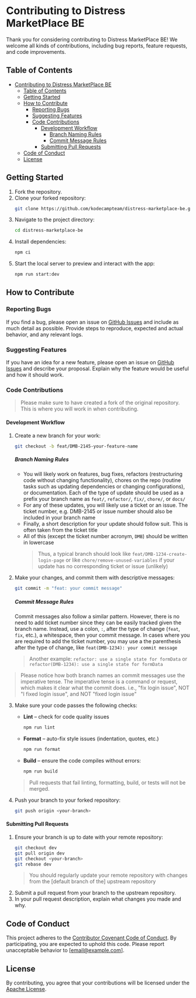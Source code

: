 # Contributing to Distress MarketPlace BE

Thank you for considering contributing to Distress MarketPlace BE! We welcome all kinds of contributions, including bug reports, feature requests, and code improvements.

## Table of Contents

- [Contributing to Distress MarketPlace BE](#contributing-to-distress-marketplace-be)
  - [Table of Contents](#table-of-contents)
  - [Getting Started](#getting-started)
  - [How to Contribute](#how-to-contribute)
    - [Reporting Bugs](#reporting-bugs)
    - [Suggesting Features](#suggesting-features)
    - [Code Contributions](#code-contributions)
      - [Development Workflow](#development-workflow)
        - [Branch Naming Rules](#branch-naming-rules)
        - [Commit Message Rules](#commit-message-rules)
      - [Submitting Pull Requests](#submitting-pull-requests)
  - [Code of Conduct](#code-of-conduct)
  - [License](#license)

## Getting Started

1. Fork the repository.
2. Clone your forked repository:
   ```sh
   git clone https://github.com/kodecampteam/distress-marketplace-be.git
   ```
3. Navigate to the project directory:
   ```sh
   cd distress-marketplace-be
   ```
4. Install dependencies:
   ```sh
   npm ci
   ```
5. Start the local server to preview and interact with the app:
   ```sh
   npm run start:dev
   ```

## How to Contribute

### Reporting Bugs

If you find a bug, please open an issue on [GitHub Issues](https://github.com/kodecampteam/distress-marketplace-be/issues) and include as much detail as possible. Provide steps to reproduce, expected and actual behavior, and any relevant logs.

### Suggesting Features

If you have an idea for a new feature, please open an issue on [GitHub Issues](https://github.com/kodecampteam/distress-marketplace-be/issues) and describe your proposal. Explain why the feature would be useful and how it should work.

### Code Contributions

> Please make sure to have created a fork of the original repository. This is where you will work in when contributing.

#### Development Workflow

1. Create a new branch for your work:
   ```sh
   git checkout -b feat/DMB-2145-your-feature-name
   ```
   ##### Branch Naming Rules
   - You will likely work on features, bug fixes, refactors (restructuring code without changing functionality), chores on the repo (routine tasks such as updating dependencies or changing configurations), or documentation. Each of the type of update should be used as a prefix your branch name as `feat/`, `refactor/`, `fix/`, `chore/`, or `docs/`
   - For any of these updates, you will likely use a ticket or an issue. The ticket number, e.g. DMB-2145 or issue number should also be included in your branch name
   - Finally, a short description for your update should follow suit. This is often taken from the ticket title
   - All of this (except the ticket number acronym, `DMB`) should be written in lowercase
     > Thus, a typical branch should look like `feat/DMB-1234-create-login-page` or like `chore/remove-unused-variables` if your update has no corresponding ticket or issue (unlikely)
2. Make your changes, and commit them with descriptive messages:

   ```sh
   git commit -m "feat: your commit message"
   ```

   ##### Commit Message Rules

   Commit messages also follow a similar pattern. However, there is no need to add ticket number since they can be easily tracked given the branch name. Instead, use a colon, `:`, after the type of change (`feat`, `fix`, etc.), a whitespace, then your commit message. In cases where you are required to add the ticket number, you may use a the parenthesis after the type of change, like `feat(DMB-1234): your commit message`

   > Another example: `refactor: use a single state for formData` or `refactor(DMB-1234): use a single state for formData`

> Please notice how both branch names an commit messages use the imperative tense. The imperative tense is a command or request, which makes it clear what the commit does. i.e., "fix login issue", NOT "I fixed login issue", and NOT "fixed login issue"

3. Make sure your code passes the following checks:
   - **Lint** – check for code quality issues

     ```sh
     npm run lint
     ```

   - **Format** – auto-fix style issues (indentation, quotes, etc.)
     ```sh
     npm run format
     ```
   - **Build** – ensure the code compiles without errors:

     ```sh
     npm run build
     ```

   > Pull requests that fail linting, formatting, build, or tests will not be merged.

4. Push your branch to your forked repository:
   ```sh
   git push origin <your-branch>
   ```

#### Submitting Pull Requests

1. Ensure your branch is up to date with your remote repository:
   ```sh
   git checkout dev
   git pull origin dev
   git checkout <your-branch>
   git rebase dev
   ```
   > You should regularly update your remote repository with changes from the [default branch of the] upstream repository
2. Submit a pull request from your branch to the upstream repository.
3. In your pull request description, explain what changes you made and why.

## Code of Conduct

This project adheres to the [Contributor Covenant Code of Conduct](https://www.contributor-covenant.org/version/2/0/code_of_conduct/). By participating, you are expected to uphold this code. Please report unacceptable behavior to [email@example.com].

## License

By contributing, you agree that your contributions will be licensed under the [Apache License](LICENSE).
